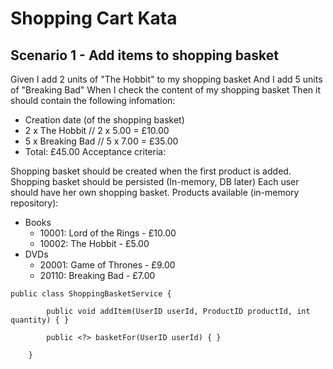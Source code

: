 # Shopping Cart Kata

## Scenario 1 - Add items to shopping basket

Given I add 2 units of "The Hobbit" to my shopping basket
And I add 5 units of "Breaking Bad"
When I check the content of my shopping basket
Then it should contain the following infomation:
- Creation date (of the shopping basket)
- 2 x The Hobbit   // 2 x 5.00 = £10.00
- 5 x Breaking Bad // 5 x 7.00 = £35.00
- Total: £45.00
  Acceptance criteria:

Shopping basket should be created when the first product is added.
Shopping basket should be persisted (In-memory, DB later)
Each user should have her own shopping basket.
Products available (in-memory repository):

* Books 
  * 10001: Lord of the Rings - £10.00
  * 10002: The Hobbit - £5.00
* DVDs
  * 20001: Game of Thrones - £9.00
  * 20110: Breaking Bad - £7.00

````
public class ShoppingBasketService {

        public void addItem(UserID userId, ProductID productId, int quantity) { }

        public <?> basketFor(UserID userId) { }
    
    }
